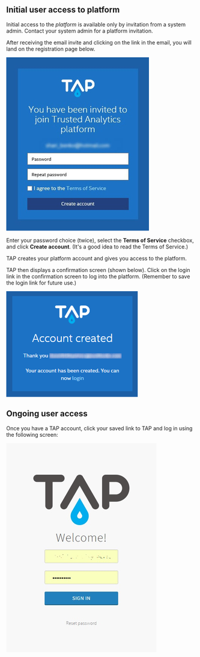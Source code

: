 ## Initial user access to platform

Initial access to the *platform* is available only by invitation from a system admin. Contact your system admin for a platform invitation. 

After receiving the email invite and clicking on the link in the email, you will land on the registration page below.

![Ongoing User Access TAP](/images/Account_Access__Invite1_v7_Crpd.jpg)

Enter your password choice (twice), select the **Terms of Service** checkbox, and click **Create account**. (It's a good idea to read the Terms of Service.)

TAP creates your platform account and gives you access to the platform.

TAP then displays a confirmation screen (shown below). Click on the login link in the confirmation screen to log into the platform. (Remember to save the login link for future use.)

![Account Creation Confirmation](/images/Account_Access_Onboard_Confirm1_v7_Crpd.png)

## Ongoing user access

Once you have a TAP account, click your saved link to TAP and log in using the following screen:

![Ongoing User Access TAP](/images/Account_Access_Signon1_v7_Crpd.jpg)

